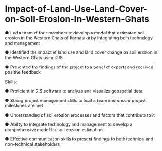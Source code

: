 # Impact-of-Land-Use-Land-Cover-on-Soil-Erosion-in-Western-Ghats

● Led a team of four members to develop a model that estimated soil erosion in the Western Ghats of Karnataka by integrating both technology and management

● Identified the impact of land use and land cover change on soil erosion in the Western Ghats using GIS

● Presented the findings of the project to a panel of experts and received positive feedback

Skills:

● Proficient in GIS software to analyze and visualize geospatial data

● Strong project management skills to lead a team and ensure project milestones are met

● Understanding of soil erosion processes and factors that contribute to it

● Ability to integrate technology and management to develop a comprehensive model for soil erosion estimation

● Effective communication skills to present findings to both technical and non-technical stakeholders
